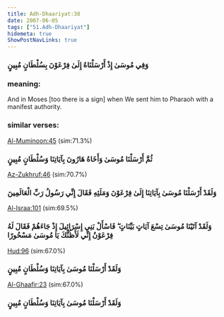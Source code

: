 ```yaml
---
title: Adh-Dhaariyat:38
date: 2007-06-05
tags: ["51.Adh-Dhaariyat"]
hidemeta: true 
ShowPostNavLinks: true 
---
```

### وَفِي مُوسَىٰ إِذْ أَرْسَلْنَاهُ إِلَىٰ فِرْعَوْنَ بِسُلْطَانٍ مُبِينٍ
### meaning: 
And in Moses [too there is a sign] when We sent him to Pharaoh with a manifest authority.
### similar verses: 

[Al-Muminoon:45](/23/45) (sim:71.3%)

### ثُمَّ أَرْسَلْنَا مُوسَىٰ وَأَخَاهُ هَارُونَ بِآيَاتِنَا وَسُلْطَانٍ مُبِينٍ

[Az-Zukhruf:46](/43/46) (sim:70.7%)

### وَلَقَدْ أَرْسَلْنَا مُوسَىٰ بِآيَاتِنَا إِلَىٰ فِرْعَوْنَ وَمَلَئِهِ فَقَالَ إِنِّي رَسُولُ رَبِّ الْعَالَمِينَ

[Al-Israa:101](/17/101) (sim:69.5%)

### وَلَقَدْ آتَيْنَا مُوسَىٰ تِسْعَ آيَاتٍ بَيِّنَاتٍ ۖ فَاسْأَلْ بَنِي إِسْرَائِيلَ إِذْ جَاءَهُمْ فَقَالَ لَهُ فِرْعَوْنُ إِنِّي لَأَظُنُّكَ يَا مُوسَىٰ مَسْحُورًا

[Hud:96](/11/96) (sim:67.0%)

### وَلَقَدْ أَرْسَلْنَا مُوسَىٰ بِآيَاتِنَا وَسُلْطَانٍ مُبِينٍ

[Al-Ghaafir:23](/40/23) (sim:67.0%)

### وَلَقَدْ أَرْسَلْنَا مُوسَىٰ بِآيَاتِنَا وَسُلْطَانٍ مُبِينٍ
